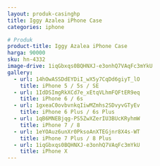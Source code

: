 ```yaml
---
layout: produk-casinghp
title: Iggy Azalea iPhone Case
categories: iphone

# Produk
product-title: Iggy Azalea iPhone Case
harga: 90000
sku: hn-4332
image-drive: 1iqGbxqs0BQHNXJ-e3onhQ7VAqFc3mYkU
gallery:
  - url: 14hOwASSDdEYDiI_wX5y7CqDd6giyT_lO
    title: iPhone 5 / 5s / SE
  - url: 1IdDSImgRkXCd7e_xEtqVLhmFQFtER9eq
    title: iPhone 6 / 6s
  - url: 1gxeaC0ovbvnkqIiwMZmhs2SDvyvGTyEv
    title: iPhone 6 Plus / 6s Plus
  - url: 1qB6MNEBjqg-PS5ZwXZerIU3BUcKRyhmW
    title: iPhone 7 / 8
  - url: 1eYOAuz6unXr0PksoAnXTEGjnr8X4s-WT
    title: iPhone 7 Plus / 8 Plus
  - url: 1iqGbxqs0BQHNXJ-e3onhQ7VAqFc3mYkU
    title: iPhone X
---
```

